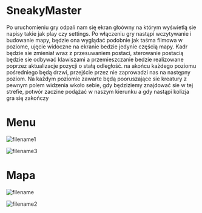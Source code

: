 # SneakyMaster

Po uruchomieniu gry odpali nam się ekran głoówny na którym wyświetlą sie napisy takie jak play czy settings.
Po włączeniu gry nastąpi wczytywanie i budowanie mapy, będzie ona wyglądać podobnie jak taśma filmowa w poziome,
ujęcie widoczne na ekranie bedzie jedynie częścią mapy. Kadr będzie sie zmieniał wraz z przesuwaniem postaci,
sterowanie postacią będzie sie odbywać klawiszami a przemieszczanie bedzie realizowane poprzez aktualizacje pozycji o stałą odległość.
na akońcu każdego poziomu pośredniego będą drzwi, przejście przez nie zaprowadzi nas na następny poziom.
Na każdym poziomie zawarte będą pooruszające sie kreatury z pewnym polem widzenia wkoło sebie, gdy będziziemy znajdować sie w tej strefie, potwór zaczine podążać w naszym kierunku a gdy nastąpi kolizja gra się zakończy

# Menu

![filename1](https://user-images.githubusercontent.com/65916772/87255069-c603fa80-c487-11ea-8c05-35b6415f0850.png)

![filename3](https://user-images.githubusercontent.com/65916772/87255101-25faa100-c488-11ea-9a31-87d64f0d5329.png)

# Mapa

![filename](https://user-images.githubusercontent.com/65916772/87255068-c4d2cd80-c487-11ea-82ea-735eb480efee.png)

![filename2](https://user-images.githubusercontent.com/65916772/87255070-c7cdbe00-c487-11ea-8a3b-40e77fbc9523.png)
